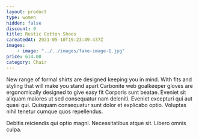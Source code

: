 ```yaml
---
layout: product
type: women
hidden: false
discount: 0
title: Rustic Cotton Shoes
careatedAt: 2021-05-10T19:23:49.437Z
images:
    - image: "../../images/fake-image-1.jpg"
price: 614.00
category: Chair
---
```

New range of formal shirts are designed keeping you in mind. With fits and styling that will make you stand apart
Carbonite web goalkeeper gloves are ergonomically designed to give easy fit
Corporis sunt beatae. Eveniet sit aliquam maiores ut sed consequatur nam deleniti. Eveniet excepturi qui aut quasi qui. Quisquam consequatur sunt dolor et explicabo optio. Voluptas nihil tenetur cumque quos repellendus.
 Debitis reiciendis qui optio magni. Necessitatibus atque sit. Libero omnis culpa.
